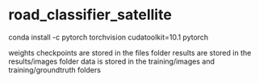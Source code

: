 # road_classifier_satellite

conda install -c pytorch torchvision cudatoolkit=10.1 pytorch

weights checkpoints are stored in the files folder
results are stored in the results/images folder
data is stored in the training/images and training/groundtruth folders
